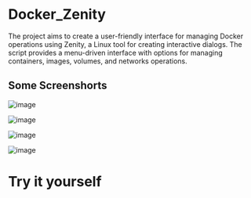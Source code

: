 # Docker_Zenity
The project aims to create a user-friendly interface for managing Docker operations using Zenity, a Linux tool for creating interactive dialogs. The script provides a menu-driven interface with options for managing containers, images, volumes, and networks operations.

## Some Screenshorts

![image](https://github.com/A-ravi/Docker_Zenity/assets/55378835/78974daf-4297-4f83-978a-2502bde8d441)

![image](https://github.com/A-ravi/Docker_Zenity/assets/55378835/dde1f0c6-8123-4af6-88a3-c959701b4c35)

![image](https://github.com/A-ravi/Docker_Zenity/assets/55378835/21da536c-0a31-4770-b7e3-7225c6d3fcd1)

![image](https://github.com/A-ravi/Docker_Zenity/assets/55378835/dead19f7-d425-4ea9-a64d-b93dca70184a)

# Try it yourself
